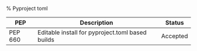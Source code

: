 % Pyproject toml


| PEP | Description | Status |
|---|---|---|
|PEP 660| Editable install for pyproject.toml based builds | Accepted |
